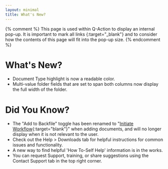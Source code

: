 ```yaml
---
layout: minimal
title: What's New?
---
```

{% comment %}
This page is used within Q-Action to display an internal pop-up. It is important to mark all links {:target="\_blank"} and to consider how the contents of this page will fit into the pop-up size.
{% endcomment %}
# What's New?
- Document Type highlight is now a readable color.
- Multi-value folder fields that are set to span both columns now display the full width of the folder. 
# Did You Know?
- The "Add to Backfile" toggle has been renamed to "[Initiate Workflow](/docs/working-with-documents/add-documents/upload-documents#Initiate_Workflow){:target="blank"}" when adding documents, and will no longer display when it is not relevant to the user.
- Check out the Help > Downloads tab for helpful instructions for common issues and functionality.
- A new way to find helpful 'How To-Self Help' information is in the works.
- You can request Support, training, or share suggestions using the Contact Support tab in the top right corner.